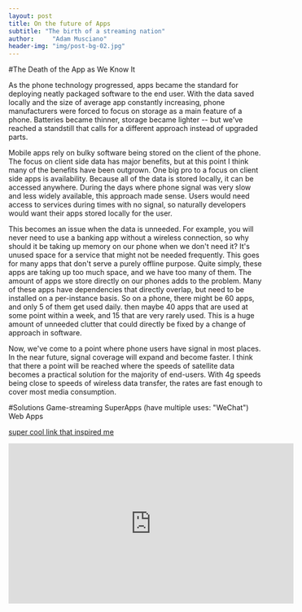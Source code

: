 ```yaml
---
layout: post
title: On the future of Apps
subtitle: "The birth of a streaming nation"
author:     "Adam Musciano"
header-img: "img/post-bg-02.jpg"
---
```



#The Death of the App as We Know It

As the phone technology progressed, apps became the standard for deploying neatly packaged software to the end user. With the data saved locally and the size of average app constantly increasing, phone manufacturers were forced to focus on storage as a main feature of a phone. Batteries became thinner, storage became lighter -- but we've reached a standstill that calls for a different approach instead of upgraded parts. 


Mobile apps rely on bulky software being stored on the client of the phone. The focus on client side data has major benefits, but at this point I think many of the benefits have been  outgrown. One big pro to a focus on client side apps is availability. Because all of the data is stored locally, it can be accessed anywhere. During the days where phone signal was very slow and less widely available, this approach made sense. Users would need access to services during times with no signal, so naturally developers would want their apps stored locally for the user. 

This becomes an issue when the data is unneeded. For example, you will never need to use a banking app without a wireless connection, so why should it be taking up memory on our phone when we don't need it? It's unused space for a service that might not be needed frequently. This goes for many apps that don't serve a purely offline purpose. Quite simply, these apps are taking up too much space, and we have too many of them. The amount of apps we store directly on our phones adds to the problem. Many of these apps have dependencies that directly overlap, but need to be installed on a per-instance basis. So on a phone, there might be 60 apps, and only 5 of them get used daily. then maybe 40 apps that are used at some point within a week, and 15 that are very rarely used. This is a huge amount of unneeded clutter that could directly be fixed by a change of approach in software.


  Now, we've come to a point where phone users have signal in most places. In the near future, signal coverage will expand and become faster. I think that there a point will be reached where the speeds of satellite data becomes a practical solution for the majority of end-users. With 4g speeds being close to speeds of wireless data transfer, the rates are fast enough to cover most media consumption. 


#Solutions
Game-streaming
SuperApps (have multiple uses: "WeChat")
Web Apps


[super cool link that inspired me](https://www.youtube.com/watch?v=drXNPy23Xco&t=383s)


<div style="text-align:center;">
  <iframe width="560" height="315" src="https://www.youtube.com/embed/drXNPy23Xco" frameborder="0" allowfullscreen></iframe>
</div>
